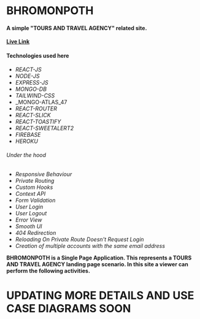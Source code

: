 # **BHROMONPOTH**
#### A simple "TOURS AND TRAVEL AGENCY" related site. 

[**Live Link**](https://bhromonpothtravels.web.app/home)
#### Technologies used here
- _REACT-JS_
- _NODE-JS_
- _EXPRESS-JS_
- _MONGO-DB_
- _TAILWIND-CSS_
- _MONGO-ATLAS_47
- _REACT-ROUTER_
- _REACT-SLICK_
- _REACT-TOASTIFY_
- _REACT-SWEETALERT2_
- _FIREBASE_
- _HEROKU_

###### Under the hood
* _Responsive Behaviour_
* _Private Routing_
* _Custom Hooks_
* _Context API_
* _Form Validation_
* _User Login_
* _User Logout_
* _Error View_
* _Smooth UI_
* _404 Redirection_
* _Reloading On Private Route Doesn't Request Login_
* _Creation of multiple accounts with the same email address_


**BHROMONPOTH is a Single Page Application. This represents a TOURS AND TRAVEL AGENCY landing page scenario. In this site a viewer can perform the following activities.**

# UPDATING MORE DETAILS AND USE CASE DIAGRAMS SOON

<!-- * Know About NapaTonix
* About their services 
* Doctor list
* Service details 
* Doctors details
* Login or signup as a user 
* Subscribing to newsletter

**Details about the pages**

- Home
    * Here a viewer can see everything about the site. It contains a overview of other pages.
- About 
    * User can know about the organization and also about their vision and mission.
- Servies
    * This page shows the currently available services of the organization. By clicking on the "i" button at bottom they can easily see the details.
- Doctors
    * The viewers might be curious to know which doctors are here in the organization and also about their personal life. This page consist of these thing. Moreover by clicking on the "i" button at bottom they can easily see the details.
- Login
    * User can simply login in the site by using email and password. They can also use the google and facebook login options.
    * If user doesn't have an account he/she can quickly create a account for themseleves. -->